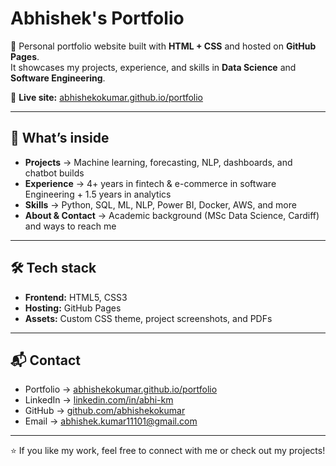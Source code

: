 # Abhishek's Portfolio

🚀 Personal portfolio website built with **HTML + CSS** and hosted on **GitHub Pages**.  
It showcases my projects, experience, and skills in **Data Science** and **Software Engineering**.

🔗 **Live site:** [abhishekokumar.github.io/portfolio](https://github.com/abhishekokumar/portfolio)

---

## 📌 What’s inside

- **Projects** → Machine learning, forecasting, NLP, dashboards, and chatbot builds  
- **Experience** → 4+ years in fintech & e-commerce in software Engineering + 1.5 years in analytics  
- **Skills** → Python, SQL, ML, NLP, Power BI, Docker, AWS, and more  
- **About & Contact** → Academic background (MSc Data Science, Cardiff) and ways to reach me  

---

## 🛠 Tech stack

- **Frontend:** HTML5, CSS3  
- **Hosting:** GitHub Pages  
- **Assets:** Custom CSS theme, project screenshots, and PDFs  

---

## 📬 Contact

- Portfolio → [abhishekokumar.github.io/portfolio](https://abhishekokumar.github.io/portfolio/)  
- LinkedIn → [linkedin.com/in/abhi-km](https://www.linkedin.com/in/abhi-km/)  
- GitHub → [github.com/abhishekokumar](https://github.com/abhishekokumar)  
- Email → abhishek.kumar11101@gmail.com  

---

⭐ If you like my work, feel free to connect with me or check out my projects!
